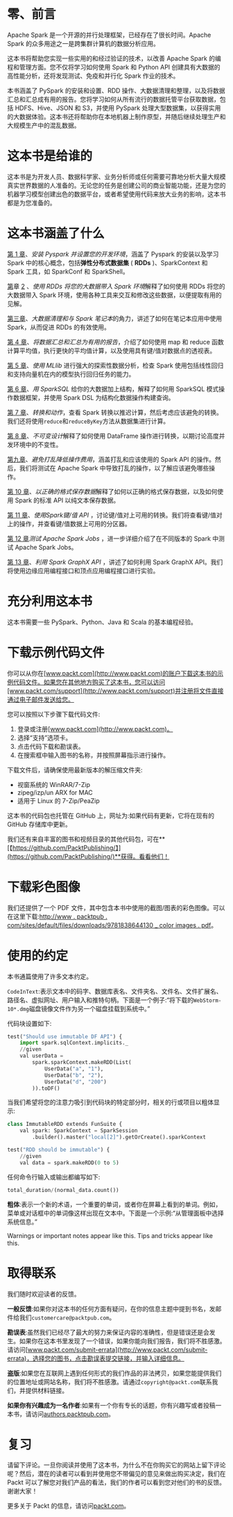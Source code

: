 # 零、前言

Apache Spark 是一个开源的并行处理框架，已经存在了很长时间。Apache Spark 的众多用途之一是跨集群计算机的数据分析应用。

这本书将帮助您实现一些实用的和经过验证的技术，以改善 Apache Spark 的编程和管理方面。您不仅将学习如何使用 Spark 和 Python API 创建具有大数据的高性能分析，还将发现测试、免疫和并行化 Spark 作业的技术。

本书涵盖了 PySpark 的安装和设置、RDD 操作、大数据清理和整理，以及将数据汇总和汇总成有用的报告。您将学习如何从所有流行的数据托管平台获取数据，包括 HDFS、Hive、JSON 和 S3，并使用 PySpark 处理大型数据集，以获得实用的大数据体验。这本书还将帮助你在本地机器上制作原型，并随后继续处理生产和大规模生产中的混乱数据。

# 这本书是给谁的

这本书是为开发人员、数据科学家、业务分析师或任何需要可靠地分析大量大规模真实世界数据的人准备的。无论您的任务是创建公司的商业智能功能，还是为您的机器学习模型创建出色的数据平台，或者希望使用代码来放大业务的影响，这本书都是为您准备的。

# 这本书涵盖了什么

[第 1 章](00.html)、*安装 Pyspark 并设置您的开发环境*，涵盖了 Pyspark 的安装以及学习 Spark 中的核心概念，包括**弹性分布式数据集** ( **RDDs** )、SparkContext 和 Spark 工具，如 SparkConf 和 SparkShell。

[第](00.html)章 [2](00.html) 、*使用 RDDs 将您的大数据带入 Spark 环境*解释了如何使用 RDDs 将您的大数据带入 Spark 环境，使用各种工具来交互和修改这些数据，以便提取有用的见解。

[第三章](00.html)、*大数据清理和与 Spark 笔记本*的角力，讲述了如何在笔记本应用中使用 Spark，从而促进 RDDs 的有效使用。

[第 4 章](00.html)、*将数据汇总和汇总为有用的报告*，介绍了如何使用 map 和 reduce 函数计算平均值，执行更快的平均值计算，以及使用具有键/值对数据点的透视表。

[第 5 章](00.html)、*使用 MLlib* 进行强大的探索性数据分析，检查 Spark 使用包括线性回归和支持向量机在内的模型执行回归任务的能力。

[第 6 章](00.html)、*用 SparkSQL* 给你的大数据加上结构，解释了如何用 SparkSQL 模式操作数据框架，并使用 Spark DSL 为结构化数据操作构建查询。

[第 7 章](00.html)、*转换和动作*，查看 Spark 转换以推迟计算，然后考虑应该避免的转换。我们还将使用`reduce`和`reduceByKey`方法从数据集进行计算。

[第 8 章](00.html)、*不可变设计*解释了如何使用 DataFrame 操作进行转换，以期讨论高度并发环境中的不变性。

[第九章](00.html)、*避免打乱降低操作费用*，涵盖打乱和应该使用的 Spark API 的操作。然后，我们将测试在 Apache Spark 中导致打乱的操作，以了解应该避免哪些操作。

[第 10 章](00.html)、*以正确的格式保存数据*解释了如何以正确的格式保存数据，以及如何使用 Spark 的标准 API 以纯文本保存数据。

[第 11 章](00.html)、*使用Spark键/值 API* ，讨论键/值对上可用的转换。我们将查看键/值对上的操作，并查看键/值数据上可用的分区器。

[第 12 章](00.html)*测试 Apache Spark Jobs* ，进一步详细介绍了在不同版本的 Spark 中测试 Apache Spark Jobs。

[第 13 章](00.html)、*利用 Spark GraphX API* ，讲述了如何利用 Spark GraphX API。我们将使用边缘应用编程接口和顶点应用编程接口进行实验。

# 充分利用这本书

这本书需要一些 PySpark、Python、Java 和 Scala 的基本编程经验。

# 下载示例代码文件

你可以从你在[www.packt.com](http://www.packt.com)的账户下载这本书的示例代码文件。如果您在其他地方购买了这本书，您可以访问[www.packt.com/support](http://www.packt.com/support)并注册将文件直接通过电子邮件发送给您。

您可以按照以下步骤下载代码文件:

1.  登录或注册[www.packt.com](http://www.packt.com)。
2.  选择“支持”选项卡。
3.  点击代码下载和勘误表。
4.  在搜索框中输入图书的名称，并按照屏幕指示进行操作。

下载文件后，请确保使用最新版本的解压缩文件夹:

*   视窗系统的 WinRAR/7-Zip
*   zipeg/izp/un ARX for MAC
*   适用于 Linux 的 7-Zip/PeaZip

这本书的代码包也托管在 GitHub 上，网址为:如果代码有更新，它将在现有的 GitHub 存储库中更新。

我们还有来自丰富的图书和视频目录的其他代码包，可在**[【https://github.com/PacktPublishing/】](https://github.com/PacktPublishing/)**获得。看看他们！

# 下载彩色图像

我们还提供了一个 PDF 文件，其中包含本书中使用的截图/图表的彩色图像。可以在这里下载:[http://www . packtpub . com/sites/default/files/downloads/9781838644130 _ color images . pdf](http://www.packtpub.com/sites/default/files/downloads/9781838644130_ColorImages.pdf)。

# 使用的约定

本书通篇使用了许多文本约定。

`CodeInText`:表示文本中的码字、数据库表名、文件夹名、文件名、文件扩展名、路径名、虚拟网址、用户输入和推特句柄。下面是一个例子:“将下载的`WebStorm-10*.dmg`磁盘镜像文件作为另一个磁盘挂载到系统中。”

代码块设置如下:

```py
test("Should use immutable DF API") {
    import spark.sqlContext.implicits._
    //given
    val userData =
        spark.sparkContext.makeRDD(List(
            UserData("a", "1"),
            UserData("b", "2"),
            UserData("d", "200")
        )).toDF()
```

当我们希望将您的注意力吸引到代码块的特定部分时，相关的行或项目以粗体显示:

```py
class ImmutableRDD extends FunSuite {
    val spark: SparkContext = SparkSession
        .builder().master("local[2]").getOrCreate().sparkContext

test("RDD should be immutable") {
    //given
    val data = spark.makeRDD(0 to 5)
```

任何命令行输入或输出都编写如下:

```py
total_duration/(normal_data.count())
```

**粗体**:表示一个新的术语，一个重要的单词，或者你在屏幕上看到的单词。例如，菜单或对话框中的单词像这样出现在文本中。下面是一个示例:“从管理面板中选择系统信息。”

Warnings or important notes appear like this. Tips and tricks appear like this.

# 取得联系

我们随时欢迎读者的反馈。

**一般反馈**:如果你对这本书的任何方面有疑问，在你的信息主题中提到书名，发邮件给我们`customercare@packtpub.com`。

**勘误表**:虽然我们已经尽了最大的努力来保证内容的准确性，但是错误还是会发生。如果你在这本书里发现了一个错误，如果你能向我们报告，我们将不胜感激。请访问[www.packt.com/submit-errata](http://www.packt.com/submit-errata)，选择您的图书，点击勘误表提交链接，并输入详细信息。

**盗版**:如果您在互联网上遇到任何形式的我们作品的非法拷贝，如果您能提供我们的位置地址或网站名称，我们将不胜感激。请通过`copyright@packt.com`联系我们，并提供材料链接。

**如果你有兴趣成为一名作者**:如果有一个你有专长的话题，你有兴趣写或者投稿一本书，请访问[authors.packtpub.com](http://authors.packtpub.com/)。

# 复习

请留下评论。一旦你阅读并使用了这本书，为什么不在你购买它的网站上留下评论呢？然后，潜在的读者可以看到并使用您不带偏见的意见来做出购买决定，我们在 Packt 可以了解您对我们产品的看法，我们的作者可以看到您对他们的书的反馈。谢谢大家！

更多关于 Packt 的信息，请访问[packt.com](http://www.packt.com/)。